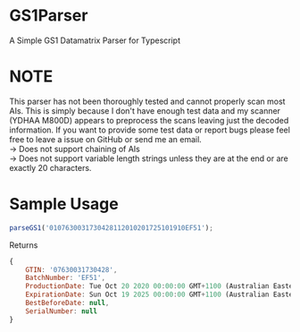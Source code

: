 # GS1Parser
A Simple GS1 Datamatrix Parser for Typescript

# NOTE
This parser has not been thoroughly tested and cannot properly scan most AIs. This is simply because I don't have enough test data and my scanner 
(YDHAA M800D) appears to preprocess the scans leaving just the decoded information. If you want to provide some test data or report bugs please feel free to leave a issue on GitHub or send me an email.
\
-> Does not support chaining of AIs \
-> Does not support variable length strings unless they are at the end or are exactly 20 characters.

# Sample Usage
```js
parseGS1('0107630031730428112010201725101910EF51');
```
Returns 
```js
{
    GTIN: '07630031730428',
    BatchNumber: 'EF51',
    ProductionDate: Tue Oct 20 2020 00:00:00 GMT+1100 (Australian Eastern Daylight Time),
    ExpirationDate: Sun Oct 19 2025 00:00:00 GMT+1100 (Australian Eastern Daylight Time),
    BestBeforeDate: null,
    SerialNumber: null    
}
```
